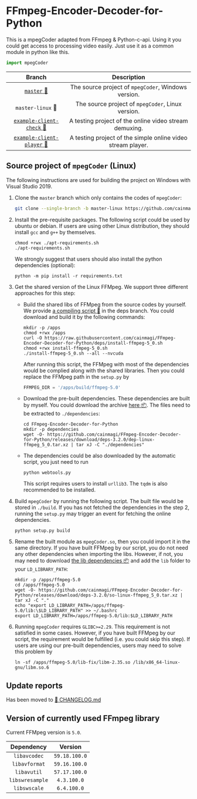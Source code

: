 # FFmpeg-Encoder-Decoder-for-Python

This is a mpegCoder adapted from FFmpeg & Python-c-api. Using it you could get access to processing video easily. Just use it as a common module in python like this.

```python
import mpegCoder
```

|     Branch      |  Description  |
| :-------------: | :-----------: |
| [`master` :link:][git-master] | The source project of `mpegCoder`, Windows version. |
| `master-linux` :link: | The source project of `mpegCoder`, Linux version. |
| [`example-client-check` :link:][exp1] | A testing project of the online video stream demuxing. |
| [`example-client-player` :link:][exp2] | A testing project of the simple online video stream player. |

## Source project of `mpegCoder` (Linux)

The following instructions are used for building the project on Windows with Visual Studio 2019.

1. Clone the `master` branch which only contains the codes of `mpegCoder`:

    ```bash
    git clone --single-branch -b master-linux https://github.com/cainmagi/FFmpeg-Encoder-Decoder-for-Python.git
    ```

2. Install the pre-requisite packages. The following script could be used by ubuntu or debian. If users are using other Linux distribution, they should install `gcc` and `g++` by themselves.

    ```shell
    chmod +rwx ./apt-requirements.sh
    ./apt-requirements.sh
    ```

    We strongly suggest that users should also install the python dependencies (optional):

    ```shell
    python -m pip install -r requirements.txt
    ```

3. Get the shared version of the Linux FFMpeg. We support three different approaches for this step:
    * Build the shared libs of FFMpeg from the source codes by yourself. We provide [a compiling script :page_with_curl:](https://github.com/cainmagi/FFmpeg-Encoder-Decoder-for-Python/blob/deps/install-ffmpeg-4_4.sh) in the deps branch. You could download and build it by the following commands:

        ```shell
        mkdir -p /apps
        chmod +rwx /apps
        curl -O https://raw.githubusercontent.com/cainmagi/FFmpeg-Encoder-Decoder-for-Python/deps/install-ffmpeg-5_0.sh
        chmod +rwx install-ffmpeg-5_0.sh
        ./install-ffmpeg-5_0.sh --all --nvcuda
        ```

        After running this script, the FFMpeg with most of the dependencies would be complied along with the shared libraries. Then you could replace the FFMpeg path in the `setup.py` by

        ```python
        FFMPEG_DIR = '/apps/build/ffmpeg-5.0'
        ```

    * Download the pre-built dependencies. These dependencies are built by myself. You could download the archive [here :package:](https://github.com/cainmagi/FFmpeg-Encoder-Decoder-for-Python/releases/download/deps-3.2.0/dep-linux-ffmpeg_5_0.tar.xz). The files need to be extracted to `./dependencies`:

        ```shell
        cd FFmpeg-Encoder-Decoder-for-Python
        mkdir -p dependencies
        wget -O- https://github.com/cainmagi/FFmpeg-Encoder-Decoder-for-Python/releases/download/deps-3.2.0/dep-linux-ffmpeg_5_0.tar.xz | tar xJ -C "./dependencies"
        ```

    * The dependencies could be also downloaded by the automatic script, you just need to run

        ```shell
        python webtools.py
        ```

        This script requires users to install `urllib3`. The `tqdm` is also recommended to be installed.

4. Build `mpegCoder` by running the following script. The built file would be stored in `./build`. If you has not fetched the dependencies in the step 2, running the `setup.py` may trigger an event for fetching the online dependencies.

    ```shell
    python setup.py build
    ```

5. Rename the built module as `mpegCoder.so`, then you could import it in the same directory. If you have built FFMpeg by our script, you do not need any other dependencies when importing the libs. However, if not, you may need to download [the lib dependencies :package:](https://github.com/cainmagi/FFmpeg-Encoder-Decoder-for-Python/releases/download/deps-3.2.0/so-linux-ffmpeg_5_0.tar.xz) and add the `lib` folder to your `LD_LIBRARY_PATH`:

    ```shell
    mkdir -p /apps/ffmpeg-5.0
    cd /apps/ffmpeg-5.0
    wget -O- https://github.com/cainmagi/FFmpeg-Encoder-Decoder-for-Python/releases/download/deps-3.2.0/so-linux-ffmpeg_5_0.tar.xz | tar xJ -C "."
    echo "export LD_LIBRARY_PATH=/apps/ffmpeg-5.0/lib:\$LD_LIBRARY_PATH" >> ~/.bashrc
    export LD_LIBRARY_PATH=/apps/ffmpeg-5.0/lib:$LD_LIBRARY_PATH
    ```

6. Running `mpegCoder` requires `GLIBC>=2.29`. This requirement is not satisfied in some cases. However, if you have built FFMpeg by our script, the requirement would be fulfilled (i.e. you could skip this step). If users are using our pre-built dependencies, users may need to solve this problem by

    ```shell
    ln -sf /apps/ffmpeg-5.0/lib-fix/libm-2.35.so /lib/x86_64-linux-gnu/libm.so.6
    ```

## Update reports

Has been moved to [:bookmark_tabs: CHANGELOG.md](./CHANGELOG.md)

## Version of currently used FFmpeg library

Current FFMpeg version is `5.0`.

|   Dependency    |    Version     |
| :-------------: | :------------: |
| `libavcodec`    | `59.18.100.0` |
| `libavformat`   | `59.16.100.0`  |
| `libavutil`     | `57.17.100.0`  |
| `libswresample` | `4.3.100.0`    |
| `libswscale`    | `6.4.100.0`    |

[git-master]:https://github.com/cainmagi/FFmpeg-Encoder-Decoder-for-Python "master (windows)"
[exp1]:https://github.com/cainmagi/FFmpeg-Encoder-Decoder-for-Python/tree/example-client-check "check the client"
[exp2]:https://github.com/cainmagi/FFmpeg-Encoder-Decoder-for-Python/tree/example-client-player "client with player"
